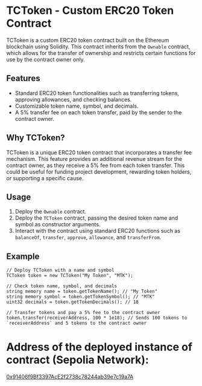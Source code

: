 # TCToken - Custom ERC20 Token Contract

TCToken is a custom ERC20 token contract built on the Ethereum blockchain using Solidity. This contract inherits from the `Ownable` contract, which allows for the transfer of ownership and restricts certain functions for use by the contract owner only.

## Features

- Standard ERC20 token functionalities such as transferring tokens, approving allowances, and checking balances.
- Customizable token name, symbol, and decimals.
- A 5% transfer fee on each token transfer, paid by the sender to the contract owner.

## Why TCToken?

TCToken is a unique ERC20 token contract that incorporates a transfer fee mechanism. This feature provides an additional revenue stream for the contract owner, as they receive a 5% fee from each token transfer. This could be useful for funding project development, rewarding token holders, or supporting a specific cause.

## Usage

1. Deploy the `Ownable` contract.
2. Deploy the `TCToken` contract, passing the desired token name and symbol as constructor arguments.
3. Interact with the contract using standard ERC20 functions such as `balanceOf`, `transfer`, `approve`, `allowance`, and `transferFrom`.

## Example

```solidity
// Deploy TCToken with a name and symbol
TCToken token = new TCToken("My Token", "MTK");

// Check token name, symbol, and decimals
string memory name = token.getTokenName(); // "My Token"
string memory symbol = token.getTokenSymbol(); // "MTK"
uint32 decimals = token.getTokenDecimals(); // 18

// Transfer tokens and pay a 5% fee to the contract owner
token.transfer(receiverAddress, 100 * 1e18); // Sends 100 tokens to `receiverAddress` and 5 tokens to the contract owner
```


# Address of the deployed instance of contract (Sepolia Network): 

[0x91406f9Bf3397AcE2f2738c78244ab39e7c19a7A](https://sepolia.etherscan.io/address/0x91406f9Bf3397AcE2f2738c78244ab39e7c19a7A)
